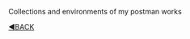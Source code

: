 Collections and environments of my postman works

[:arrow_backward:BACK](https://github.com/c1plak/Vadims_Course_group27)
